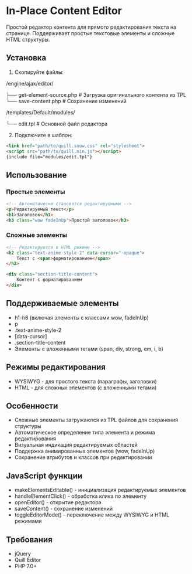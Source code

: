 # In-Place Content Editor

Простой редактор контента для прямого редактирования текста на странице. Поддерживает простые текстовые элементы и сложные HTML структуры.

## Установка

1. Скопируйте файлы:

/engine/ajax/editor/

├── get-element-source.php   # Загрузка оригинального контента из TPL
└── save-content.php        # Сохранение изменений

/templates/Default/modules/

└── edit.tpl               # Основной файл редактора

2. Подключите в шаблон:

```html
<link href="path/to/quill.snow.css" rel="stylesheet">
<script src="path/to/quill.min.js"></script>
{include file="modules/edit.tpl"}
```

## Использование

### Простые элементы
```html
<!-- Автоматически становятся редактируемыми -->
<p>Редактируемый текст</p>
<h1>Заголовок</h1>
<h3 class="wow fadeInUp">Простой заголовок</h3>
```

### Сложные элементы
```html
<!-- Редактируются в HTML режиме -->
<h2 class="text-anime-style-2" data-cursor="-opaque">
    Текст с <span>форматированием</span>
</h2>

<div class="section-title-content">
    Контент с форматированием
</div>
```

## Поддерживаемые элементы
- h1-h6 (включая элементы с классами wow, fadeInUp)
- p
- .text-anime-style-2
- [data-cursor]
- .section-title-content
- Элементы с вложенными тегами (span, div, strong, em, i, b)

## Режимы редактирования
- WYSIWYG - для простого текста (параграфы, заголовки)
- HTML - для сложных элементов (с вложенными тегами)

## Особенности
- Сложные элементы загружаются из TPL файлов для сохранения структуры
- Автоматическое определение типа элемента и режима редактирования
- Визуальная индикация редактируемых областей
- Поддержка анимированных элементов (wow, fadeInUp)
- Сохранение атрибутов и классов при редактировании

## JavaScript функции
- makeElementsEditable() - инициализация редактируемых элементов
- handleElementClick() - обработка клика по элементу
- openEditor() - открытие редактора
- saveContent() - сохранение изменений
- toggleEditorMode() - переключение между WYSIWYG и HTML режимами

## Требования
- jQuery
- Quill Editor
- PHP 7.0+
